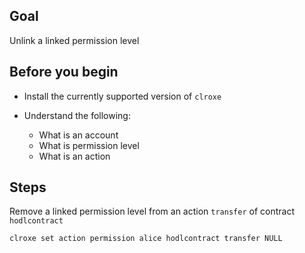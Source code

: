 ## Goal

Unlink a linked permission level

## Before you begin

* Install the currently supported version of `clroxe`

* Understand the following:
  * What is an account
  * What is permission level
  * What is an action

## Steps

Remove a linked permission level from an action `transfer` of contract `hodlcontract`

```sh
clroxe set action permission alice hodlcontract transfer NULL
```